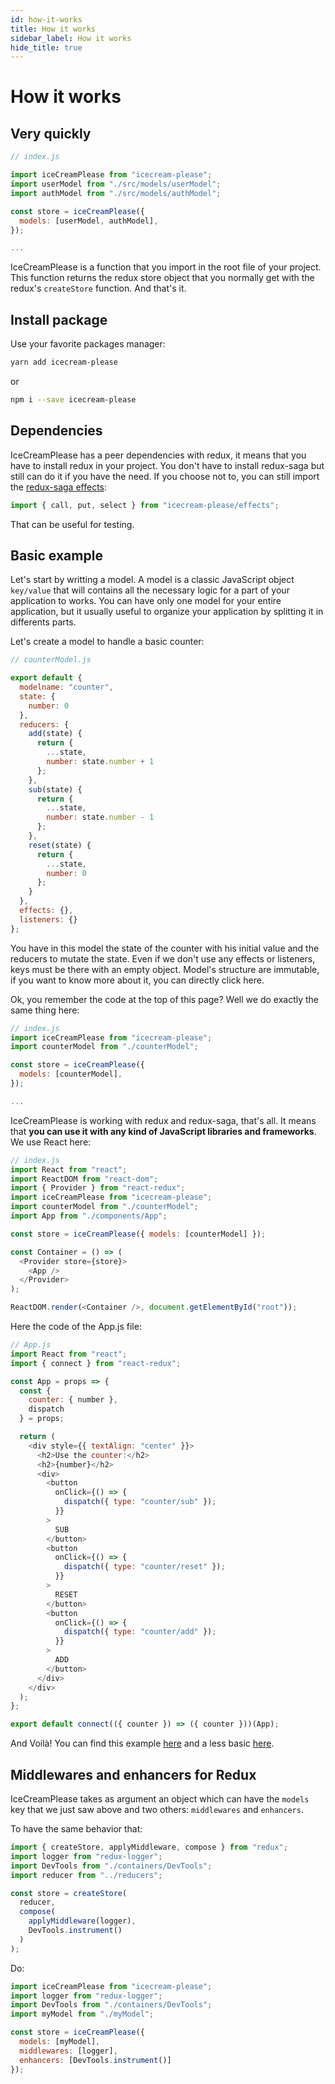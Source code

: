 ```yaml
---
id: how-it-works
title: How it works
sidebar_label: How it works
hide_title: true
---
```


# How it works

## Very quickly

```js
// index.js

import iceCreamPlease from "icecream-please";
import userModel from "./src/models/userModel";
import authModel from "./src/models/authModel";

const store = iceCreamPlease({
  models: [userModel, authModel],
});

...

```

IceCreamPlease is a function that you import in the root file of your project. This function returns the redux store object that you normally get with the redux's `createStore` function. And that's it.

## Install package

Use your favorite packages manager:

```bash
yarn add icecream-please
```

or

```bash
npm i --save icecream-please
```

## Dependencies

IceCreamPlease has a peer dependencies with redux, it means that you have to install redux in your project. You don't have to install redux-saga but still can do it if you have the need. If you choose not to, you can still import the [redux-saga effects](https://redux-saga.js.org/docs/api/):

```js
import { call, put, select } from "icecream-please/effects";
```

That can be useful for testing.

## Basic example

Let's start by writting a model.
A model is a classic JavaScript object `key/value` that will contains all the necessary logic for a part of your application to works.
You can have only one model for your entire application, but it usually useful to organize your application by splitting it in differents parts.

Let's create a model to handle a basic counter:

```js
// counterModel.js

export default {
  modelname: "counter",
  state: {
    number: 0
  },
  reducers: {
    add(state) {
      return {
        ...state,
        number: state.number + 1
      };
    },
    sub(state) {
      return {
        ...state,
        number: state.number - 1
      };
    },
    reset(state) {
      return {
        ...state,
        number: 0
      };
    }
  },
  effects: {},
  listeners: {}
};
```

You have in this model the state of the counter with his initial value and the reducers to mutate the state. Even if we don't use any effects or listeners, keys must be there with an empty object. Model's structure are immutable, if you want to know more about it, you can directly click here.

Ok, you remember the code at the top of this page? Well we do exactly the same thing here:

```js
// index.js
import iceCreamPlease from "icecream-please";
import counterModel from "./counterModel";

const store = iceCreamPlease({
  models: [counterModel],
});

...

```

IceCreamPlease is working with redux and redux-saga, that's all. It means that **you can use it with any kind of JavaScript libraries and frameworks**. We use React here:

```js
// index.js
import React from "react";
import ReactDOM from "react-dom";
import { Provider } from "react-redux";
import iceCreamPlease from "icecream-please";
import counterModel from "./counterModel";
import App from "./components/App";

const store = iceCreamPlease({ models: [counterModel] });

const Container = () => (
  <Provider store={store}>
    <App />
  </Provider>
);

ReactDOM.render(<Container />, document.getElementById("root"));
```

Here the code of the App.js file:

```js
// App.js
import React from "react";
import { connect } from "react-redux";

const App = props => {
  const {
    counter: { number },
    dispatch
  } = props;

  return (
    <div style={{ textAlign: "center" }}>
      <h2>Use the counter:</h2>
      <h2>{number}</h2>
      <div>
        <button
          onClick={() => {
            dispatch({ type: "counter/sub" });
          }}
        >
          SUB
        </button>
        <button
          onClick={() => {
            dispatch({ type: "counter/reset" });
          }}
        >
          RESET
        </button>
        <button
          onClick={() => {
            dispatch({ type: "counter/add" });
          }}
        >
          ADD
        </button>
      </div>
    </div>
  );
};

export default connect(({ counter }) => ({ counter }))(App);
```

And Voilà! You can find this example [here](https://github.com/icecreamjs/icecream/tree/master/examples/icp-basicexample) and a less basic [here](https://github.com/icecreamjs/icecream/tree/master/examples/icecream-example).

## Middlewares and enhancers for Redux

IceCreamPlease takes as argument an object which can have the `models` key that we just saw above and two others: `middlewares` and `enhancers`.

To have the same behavior that:

```js
import { createStore, applyMiddleware, compose } from "redux";
import logger from "redux-logger";
import DevTools from "./containers/DevTools";
import reducer from "../reducers";

const store = createStore(
  reducer,
  compose(
    applyMiddleware(logger),
    DevTools.instrument()
  )
);
```

Do:

```js
import iceCreamPlease from "icecream-please";
import logger from "redux-logger";
import DevTools from "./containers/DevTools";
import myModel from "./myModel";

const store = iceCreamPlease({
  models: [myModel],
  middlewares: [logger],
  enhancers: [DevTools.instrument()]
});
```

